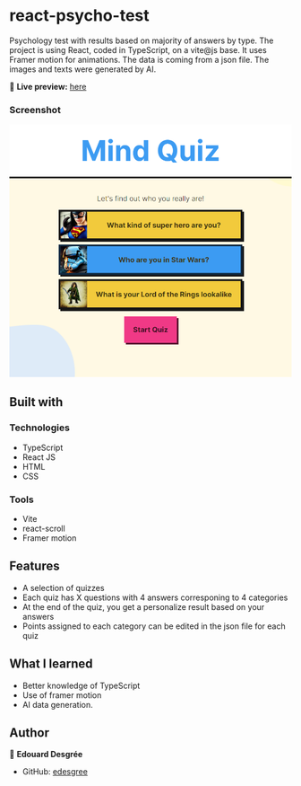 # react-psycho-test

Psychology test with results based on majority of answers by type.
The project is using React, coded in TypeScript, on a vite@js base. It uses Framer motion for animations. The data is coming from a json file. The images and texts were generated by AI.

🔗 **Live preview:** [here](https://spectacular-alfajores-5af175.netlify.app/)

### Screenshot

![screenshot](./screenshot.png)

## Built with

### Technologies

- TypeScript
- React JS
- HTML
- CSS

### Tools

- Vite
- react-scroll
- Framer motion

## Features

- A selection of quizzes
- Each quiz has X questions with 4 answers corresponing to 4 categories
- At the end of the quiz, you get a personalize result based on your answers
- Points assigned to each category can be edited in the json file for each quiz

## What I learned

- Better knowledge of TypeScript
- Use of framer motion
- AI data generation.

## Author

👤 **Edouard Desgrée**

- GitHub: [edesgree](https://github.com/edesgree)
